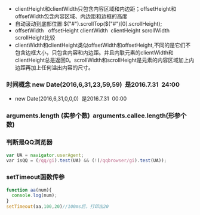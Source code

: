 * clientHeight和clientWidth只包含内容区域和内边距；offsetHeight和offsetWidth包含内容区域、内边距和边框的高度  
* 自动滚动到底部位置:$("#").scrollTop($("#")[0].scrollHeight);
* offsetWidth   offsetHeight clientWidth  clientHeight scrollWidth scrollHeight比较
* clientWidth和clientHeight类似offsetWidth和offsetHeight,不同的是它们不包含边框大小，只包含内容和内边距。并且内联元素的clientWidth和clientHeight总是返回0。scrollWidth和scrollHeight是元素的内容区域加上内边距再加上任何溢出内容的尺寸。
### 时间概念   new Date(2016,6,31,23,59,59)  是2016.7.31  24:00
* new Date(2016,6,31,0,0,0)  是2016.7.31  00:00
### arguments.length (实参个数)  arguments.callee.length(形参个数)
### 判断是QQ浏览器
```javascript
var UA = navigator.userAgent;
var isQQ = (/qq/gi).test(UA) && (!(/qqbrowser/gi).test(UA));
```
### setTimeout函数传参
```javascript
function aa(num){
  console.log(num);
}
setTimeout(aa,100,20)//100ms后，打印出20
```

